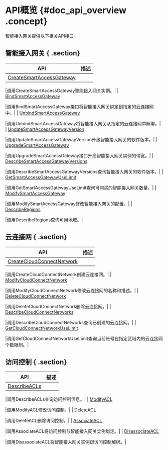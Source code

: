 # API概览 {#doc_api_overview .concept}

智能接入网关提供以下相关API接口。

## 智能接入网关 { .section}

|API|描述|
|---|--|
| [CreateSmartAccessGateway](~~79821#Smartag_CreateSmartAccessGateway~~)

 |调用CreateSmartAccessGateway智能接入网关实例。|
| [BindSmartAccessGateway](~~15417#Smartag_BindSmartAccessGateway~~)

 |调用BindSmartAccessGateway接口将智能接入网关绑定到指定的云连接网中。|
| [UnbindSmartAccessGateway](~~15418#Smartag_UnbindSmartAccessGateway~~)

 |调用UnbindSmartAccessGateway将智能接入网关从指定的云连接网中解绑。|
| [UpdateSmartAccessGatewayVersion](~~15421#Smartag_UpdateSmartAccessGatewayVersion~~)

 |调用UpdateSmartAccessGatewayVersion升级智能接入网关的软件版本。|
| [UpgradeSmartAccessGateway](~~80703#Smartag_UpgradeSmartAccessGateway~~)

 |调用UpgradeSmartAccessGateway接口升高智能接入网关实例的带宽。|
| [DescribeSmartAccessGatewayVersions](~~15419#Smartag_DescribeSmartAccessGatewayVersions~~)

 |调用DescribeSmartAccessGatewayVersions查询智能接入网关的软件版本。|
| [GetSmartAccessGatewayUseLimit](~~15420#Smartag_GetSmartAccessGatewayUseLimit~~)

 |调用GetSmartAccessGatewayUseLimit查询可购买的智能接入网关数量。|
| [ModifySmartAccessGateway](~~15415#Smartag_ModifySmartAccessGateway~~)

 |调用ModifySmartAccessGateway修改智能接入网关的配置。|
| [DescribeRegions](~~15427#Smartag_DescribeRegions~~)

 |调用DescribeRegions查询可用地域。|

## 云连接网 { .section}

|API|描述|
|---|--|
| [CreateCloudConnectNetwork](~~15422#Smartag_CreateCloudConnectNetwork~~)

 |调用CreateCloudConnectNetwork创建云连接网。|
| [ModifyCloudConnectNetwork](~~15424#Smartag_ModifyCloudConnectNetwork~~)

 |调用ModifyCloudConnectNetwork修改云连接网的名称和描述。|
| [DeleteCloudConnectNetwork](~~15425#Smartag_DeleteCloudConnectNetwork~~)

 |调用DeleteCloudConnectNetwork删除云连接网。|
| [DescribeCloudConnectNetworks](~~15423#Smartag_DescribeCloudConnectNetworks~~)

 |调用DescribeCloudConnectNetworks查询已创建的云连接网。|
| [GetCloudConnectNetworkUseLimit](~~15426#Smartag_GetCloudConnectNetworkUseLimit~~)

 |调用GetCloudConnectNetworkUseLimit查询当前账号在指定区域内的云连接网个数限制。|

## 访问控制 { .section}

|API|描述|
|---|--|
| [DescribeACLs](~~150465#Smartag_DescribeACLs~~)

 |调用DescribeACLs查询访问控制信息。|
| [ModifyACL](~~150467#Smartag_ModifyACL~~)

 |调用ModifyACL修改访问控制。|
| [DeleteACL](~~150468#Smartag_DeleteACL~~)

 |调用DeleteACL删除访问控制。|
| [AssociateACL](~~150469#Smartag_AssociateACL~~)

 |调用AssociateACL将访问控制与智能接入网关实例绑定。|
| [DisassociateACL](~~150470#Smartag_DisassociateACL~~)

 |调用DisassociateACL将智能接入网关实例跟访问控制解绑。|

